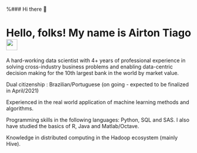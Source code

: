 %### Hi there 👋

# Hello, folks! My name is Airton Tiago <img src="https://raw.githubusercontent.com/MartinHeinz/MartinHeinz/master/wave.gif" width="30px">

A hard-working data scientist with 4+ years of professional experience in solving cross-industry business problems and enabling data-centric decision making for the 10th largest bank in the world by market value.

Dual citizenship : Brazilian/Portuguese (on going - expected to be finalized in April/2021)

Experienced in the real world application of machine learning methods and algorithms.

Programming skills in the following languages: Python, SQL and SAS. I also have studied the basics of R, Java and Matlab/Octave.

Knowledge in distributed computing in the Hadoop ecosystem (mainly Hive).

<!--
**AirtonTiago/airtontiago** is a ✨ _special_ ✨ repository because its `README.md` (this file) appears on your GitHub profile.

Here are some ideas to get you started:

- 🔭 I’m currently working on ...
- 🌱 I’m currently learning ...
- 👯 I’m looking to collaborate on ...
- 🤔 I’m looking for help with ...
- 💬 Ask me about ...
- 📫 How to reach me: ...
- 😄 Pronouns: ...
- ⚡ Fun fact: ...
-->
